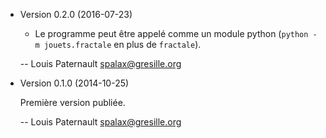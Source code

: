 * Version 0.2.0 (2016-07-23)

    * Le programme peut être appelé comme un module python (``python -m jouets.fractale`` en plus de ``fractale``).

    -- Louis Paternault <spalax@gresille.org>

* Version 0.1.0 (2014-10-25)

    Première version publiée.

    -- Louis Paternault <spalax@gresille.org>
